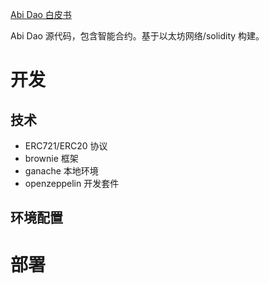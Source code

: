 [Abi Dao 白皮书](ABI_DAO白皮书v01.pdf)

Abi Dao 源代码，包含智能合约。基于以太坊网络/solidity 构建。

# 开发

## 技术

- ERC721/ERC20 协议
- brownie 框架
- ganache 本地环境
- openzeppelin 开发套件

## 环境配置

# 部署


